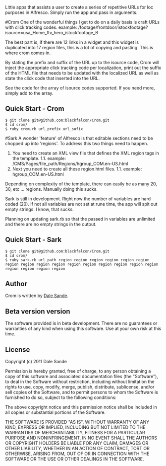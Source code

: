 Little apps that assists a user to create a series of repetitive URLs for loc purposes in Alfresco.  Simply run the app and pass in arguments. 

#Crom
One of the wonderful things I get to do on a daily basis is craft URLs with click tracking codes. 
	example: /footage/frontdoor/istockfootage?isource=usa_Home_ftv_hero_istockfootage_B
	
The best part is, if there are 12 links in a widget and this widget is duplicated into 17 region files, this is a lot of copying and pasting.  This is where crom comes in. 

By stating the prefix and suffix of the URL up to the isource code, Crom will inject the appropriate click tracking code per localization, print out the suffix of the HTML file that needs to be updated with the localized URL as well as state the click code that inserted into the URL. 

See the code for the array of isource codes supported. If you need more, simply add to the array.

## Quick Start - Crom

    $ git clone git@github.com:blackfalcon/Crom.git
    $ cd crom/
    $ ruby crom.rb url_prefix url_sufix

#Sark
A wonder 'feature' of Alfresco is that editable sections need to be chopped up into 'regions'. To address this two things need to happen. 

1.	You need to create an XML view file that defines the XML region tags in the template. 
1.1.	example: <hgroup>/CMS/Pages/file_path/Regions/hgroup_COM.en-US.html</hgroup>
1.	Next you need to create all these region.html files.
1.1.	example: hgroup_COM.en-US.html
	
Depending on complexity of the template, there can easily be as many 20, 30, etc ... regions. Manually doing this sucks.  

Sark is still in development. Right now the number of variables are hard coded (20). If not all variables are not set at rune time, the app will spit out empty strings. I know, that sucks. 

Planning on updating sark.rb so that the passed in variables are unlimited and there are no empty strings in the output.

## Quick Start - Sark

    $ git clone git@github.com:blackfalcon/Crom.git
    $ cd crom/
    $ ruby sark.rb url_path region region region region region region region region region region region region region region region region region region region region






## Author
Crom is written by [Dale Sande][dale_sande].

## Beta version version
The software provided is in beta development.  There are no guarantees or warranties of any kind when using this software.  Use at your own risk at this time.

## License
Copyright (c) 2011 Dale Sande<br>

Permission is hereby granted, free of charge, to any person obtaining a copy of this software and associated documentation files (the "Software"), to deal in the Software without restriction, including without limitation the rights to use, copy, modify, merge, publish, distribute, sublicense, and/or sell copies of the Software, and to permit persons to whom the Software is furnished to do so, subject to the following conditions:

The above copyright notice and this permission notice shall be included in all copies or substantial portions of the Software.

THE SOFTWARE IS PROVIDED "AS IS", WITHOUT WARRANTY OF ANY KIND, EXPRESS OR IMPLIED, INCLUDING BUT NOT LIMITED TO THE WARRANTIES OF MERCHANTABILITY, FITNESS FOR A PARTICULAR PURPOSE AND NONINFRINGEMENT. IN NO EVENT SHALL THE AUTHORS OR COPYRIGHT HOLDERS BE LIABLE FOR ANY CLAIM, DAMAGES OR OTHER LIABILITY, WHETHER IN AN ACTION OF CONTRACT, TORT OR OTHERWISE, ARISING FROM, OUT OF OR IN CONNECTION WITH THE SOFTWARE OR THE USE OR OTHER DEALINGS IN THE SOFTWARE.

[dale_sande]: http://anotheruiguy.com




